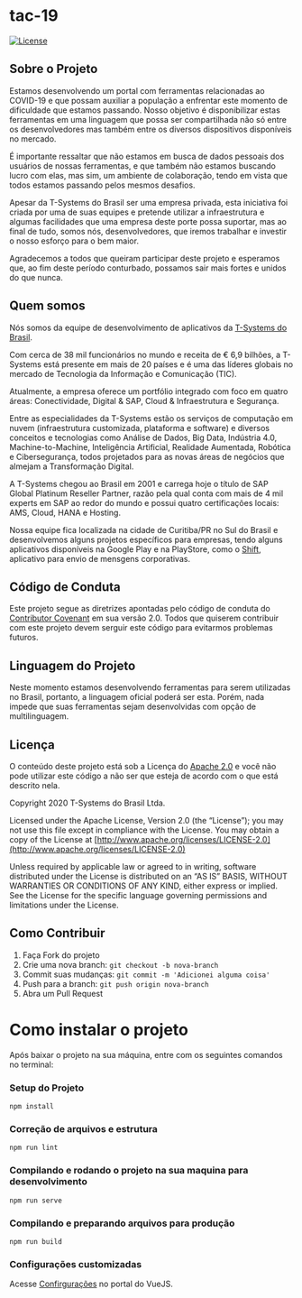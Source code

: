 # tac-19
[![License](https://img.shields.io/badge/License-Apache%202.0-blue.svg)](https://opensource.org/licenses/Apache-2.0)

## Sobre o Projeto

Estamos desenvolvendo um portal com ferramentas relacionadas ao COVID-19 e que possam auxiliar a população a enfrentar este momento de dificuldade que estamos passando. Nosso objetivo é disponibilizar estas ferramentas em uma linguagem que possa ser compartilhada não só entre os desenvolvedores mas também entre os diversos dispositivos disponíveis no mercado.

É importante ressaltar que não estamos em busca de dados pessoais dos usuários de nossas ferramentas, e que também não estamos buscando lucro com elas, mas sim, um ambiente de colaboração, tendo em vista que todos estamos passando pelos mesmos desafios.

Apesar da T-Systems do Brasil ser uma empresa privada, esta iniciativa foi criada por uma de suas equipes e pretende utilizar a infraestrutura e algumas facilidades que uma empresa deste porte possa suportar, mas ao final de tudo, somos nós, desenvolvedores, que iremos trabalhar e investir o nosso esforço para o bem maior.

Agradecemos a todos que queiram participar deste projeto e esperamos que, ao fim deste período conturbado, possamos sair mais fortes e unidos do que nunca.

## Quem somos
Nós somos da equipe de desenvolvimento de aplicativos da [T-Systems do Brasil](http://t-systems.com.br).

Com cerca de 38 mil funcionários no mundo e receita de € 6,9 bilhões, a T-Systems está presente em mais de 20 países e é uma das líderes globais no mercado de Tecnologia da Informação e Comunicação (TIC).

Atualmente, a empresa oferece um portfólio integrado com foco em quatro áreas: Conectividade, Digital & SAP, Cloud & Infraestrutura e Segurança.

Entre as especialidades da T-Systems estão os serviços de computação em nuvem (infraestrutura customizada, plataforma e software) e diversos conceitos e tecnologias como Análise de Dados, Big Data, Indústria 4.0, Machine-to-Machine, Inteligência Artificial, Realidade Aumentada, Robótica e Cibersegurança, todos projetados para as novas áreas de negócios que almejam a Transformação Digital.

A T-Systems chegou ao Brasil em 2001 e carrega hoje o título de SAP Global Platinum Reseller Partner, razão pela qual conta com mais de 4 mil experts em SAP ao redor do mundo e possui quatro certificações locais: AMS, Cloud, HANA e Hosting.

Nossa equipe fica localizada na cidade de Curitiba/PR no Sul do Brasil e desenvolvemos alguns projetos específicos para empresas, tendo alguns aplicativos disponíveis na Google Play e na PlayStore, como o [Shift](https://www.t-systems.com/br/pt/connectivity/collaboration/shift), aplicativo para envio de mensgens corporativas.

## Código de Conduta

Este projeto segue as diretrizes apontadas pelo código de conduta do [Contributor Covenant](https://www.contributor-covenant.org) em sua versão 2.0. Todos que quiserem contribuir com este projeto devem serguir este código para evitarmos problemas futuros.

## Linguagem do Projeto

Neste momento estamos desenvolvendo ferramentas para serem utilizadas no Brasil, portanto, a linguagem oficial poderá ser esta. Porém, nada impede que suas ferramentas sejam desenvolvidas com opção de multilinguagem. 

## Licença

O conteúdo deste projeto está sob a Licença do [Apache 2.0](https://opensource.org/licenses/Apache-2.0) e você não pode utilizar este código a não ser que esteja de acordo com o que está descrito nela.

Copyright 2020 T-Systems do Brasil Ltda.

Licensed under the Apache License, Version 2.0 (the “License”); you may not use this file except in compliance with the License. You may obtain a copy of the License at [http://www.apache.org/licenses/LICENSE-2.0](http://www.apache.org/licenses/LICENSE-2.0)

Unless required by applicable law or agreed to in writing, software distributed under the License is distributed on an “AS IS” BASIS, WITHOUT WARRANTIES OR CONDITIONS OF ANY KIND, either express or implied. See the License for the specific language governing permissions and limitations under the License.

## Como Contribuir

1. Faça Fork do projeto
2. Crie uma nova branch: `git checkout -b nova-branch`
3. Commit suas mudanças: `git commit -m 'Adicionei alguma coisa'`
4. Push para a branch: `git push origin nova-branch`
5. Abra um Pull Request

# Como instalar o projeto

Após baixar o projeto na sua máquina, entre com os seguintes comandos no terminal:

### Setup do Projeto
```
npm install
```

### Correção de arquivos e estrutura
```
npm run lint
```

### Compilando e rodando o projeto na sua maquina para desenvolvimento
```
npm run serve
```

### Compilando e preparando arquivos para produção
```
npm run build
```

### Configurações customizadas
Acesse [Confirgurações](https://cli.vuejs.org/config/) no portal do VueJS.
